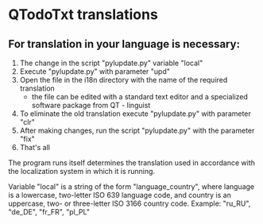 # QTodoTxt translations

## For translation in your language is necessary:

1. The change in the script "pylupdate.py" variable "local"
2. Execute "pylupdate.py" with parameter "upd"
3. Open the file in the i18n directory with the name of the required translation
	- the file can be edited with a standard text editor and a specialized software package from QT - linguist
4. To eliminate the old translation execute "pylupdate.py" with parameter "clr"
5. After making changes, run the script "pylupdate.py" with the parameter "fix"
6. That's all


The program runs itself determines the translation used in accordance with the localization system in which it is running.

Variable "local" is a string of the form "language_country", where language is a lowercase, two-letter ISO 639 language code, and country is an uppercase, two- or three-letter ISO 3166 country code.
Example: "ru_RU", "de_DE", "fr_FR", "pl_PL"
